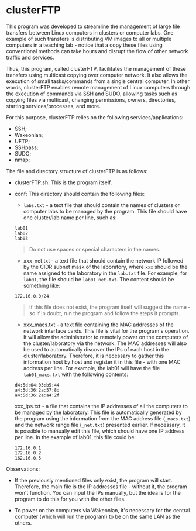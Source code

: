 # clusterFTP

This program was developed to streamline the management of large file transfers between Linux computers in clusters or computer labs. One example of such transfers is distributing VM images to all or multiple computers in a teaching lab - notice that a copy these files using conventional methods can take hours and disrupt the flow of other network traffic and services.

Thus, this program, called clusterFTP, facilitates the management of these transfers using multicast copying over computer network. It also allows the execution of small tasks/commands from a single central computer. In other words, clusterFTP enables remote management of Linux computers through the execution of commands via SSH and SUDO, allowing tasks such as copying files via multicast, changing permissions, owners, directories, starting services/processes, and more.

For this purpose, clusterFTP relies on the following services/applications:
* SSH;
* Wakeonlan;
* UFTP;
* SSHpass;
* SUDO;
* nmap;

The file and directory structure of clusterFTP is as follows:
* clusterFTP.sh: This is the program itself.
* conf: This directory should contain the following files:
    * ``labs.txt`` - a text file that should contain the names of clusters or computer labs to be managed by the program. This file should have one cluster/lab name per line, such as:

    ```console
    lab01
    lab02
    lab03
    ```
    > Do not use spaces or special characters in the names.

    * xxx_net.txt - a text file that should contain the network IP followed by the CIDR subnet mask of the laboratory, where ``xxx`` should be the name assigned to the laboratory in the ``lab.txt`` file. For example, for ``lab01``, the file should be ``lab01_net.txt``. The content should be something like:

    ```console
    172.16.0.0/24
    ```

    > If this file does not exist, the program itself will suggest the name - so if in doubt, run the program and follow the steps it prompts.


    *   xxx_macs.txt - a text file containing the MAC addresses of the network interface cards. This file is vital for the program's operation. It will allow the administrator to remotely power on the computers of the cluster/laboratory via the network. The MAC addresses will also be used to automatically discover the IPs of each host in the cluster/laboratory. Therefore, it is necessary to gather this information host by host and register it in this file - with one MAC address per line. For example, the lab01 will have the file ``lab01_macs.txt`` with the following contents:

    ```console
    d4:5d:64:03:b5:44
    a4:5d:36:2a:57:8d
    a4:5d:36:2a:a4:2f
    ```

    xxx_ips.txt - a file that contains the IP addresses of all the computers to be managed by the laboratory. This file is automatically generated by the program using the information from the MAC address file (``_macs.txt``) and the network range file (``_net.txt``) presented earlier. If necessary, it is possible to manually edit this file, which should have one IP address per line. In the example of lab01, this file could be:

    ```console
    172.16.0.1
    172.16.0.2
    162.16.0.5
    ```

Observations:

* If the previously mentioned files only exist, the program will start. Therefore, the main file is the IP addresses file - without it, the program won't function. You can input the IPs manually, but the idea is for the program to do this for you with the other files.

* To power on the computers via Wakeonlan, it's necessary for the central computer (which will run the program) to be on the same LAN as the others.
